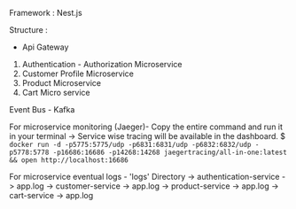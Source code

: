 Framework : Nest.js

Structure : 
*  Api Gateway  
1. Authentication - Authorization Microservice
2. Customer Profile Microservice
3. Product Microservice
4. Cart Micro service

Event Bus - Kafka

For microservice monitoring (Jaeger)-
Copy the entire command and run it in your terminal ->
Service wise tracing will be available in the dashboard.
$ `docker run -d -p5775:5775/udp -p6831:6831/udp -p6832:6832/udp -p5778:5778 -p16686:16686 -p14268:14268 jaegertracing/all-in-one:latest && open http://localhost:16686`


For microservice eventual logs - 
'logs' Directory
 -> authentication-service -> app.log
 -> customer-service -> app.log
 -> product-service -> app.log
 -> cart-service -> app.log